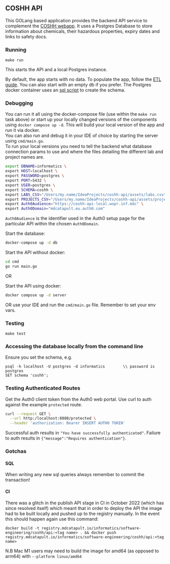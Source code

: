 ## COSHH API

This GOLang based application provides the backend API service to complement the [COSHH webapp](https://gitlab.mdcatapult.io/informatics/coshh/coshh-ui). It uses a Postgres Database to store information about chemicals, their hazardous properties, expiry dates and links to safety docs.

### Running

`make run`

This starts the API and a local Postgres instance.

By default, the app starts with no data. To populate the app, follow the [ETL guide](scripts/etl/README.md). You can also start with an empty db if you prefer. The Postgres docker container uses an [sql script](scripts/init.sql) to create the schema.

### Debugging
You can run it all using the docker-compose file (use within the `make run` task above) or start up your locally changed versions of the components using `docker compose up -d`. This will build your local version of the app and run it via docker.  
You can also run and debug it in your IDE of choice by starting the server using `cmd/main.go`.  
To run your local versions you need to tell the backend what database connection params to use and where the files detailing the different lab and project names are.


```bash
export DBNAME=informatics \
export HOST=localhost \
export PASSWORD=postgres \
export PORT=5432 \
export USER=postgres \
export SCHEMA=coshh \
export LABS_CSV="/Users/my.name/IdeaProjects/coshh-api/assets/labs.csv" \
export PROJECTS_CSV="/Users/my.name/IdeaProjects/coshh-api/assets/projects_041022.csv" \
export Auth0Audience="https://coshh-api-local.wopr.inf.mdc" \
export Auth0Domain="mdcatapult.eu.auth0.com"
``` 

`Auth0Audience` is the identifier used in the Auth0 setup page for the particular API within the chosen `Auth0Domain`.

Start the database:
```bash
docker-compose up -d db
``` 

Start the API without docker:
```bash
cd cmd
go run main.go
```
OR

Start the API using docker:
```bash
docker compose up -d server
```

OR use your IDE and run the `cmd/main.go` file. Remember to set your env vars.

### Testing

`make test`

### Accessing the database locally from the command line

Ensure you set the schema, e.g.

```
psql -h localhost -U postgres -d informatics        \\ password is postgres
SET schema 'coshh';                                 
```

### Testing Authenticated Routes
Get the Auth0 client token from the Auth0 web portal. Use curl to auth against the example `protected` route.
```bash
curl --request GET \
  --url http:/localhost:8080/protected \
  --header 'authorization: Bearer INSERT AUTH0 TOKEN'
```  
Successful auth results in `"You have successfully authenticated"`. Failure to auth results in `{"message":"Requires authentication"}`.

### Gotchas

#### SQL

When writing any new sql queries always remember to commit the transaction!

#### CI

There was a glitch in the publish API stage in CI in October 2022 (which has since resolved itself) which meant that in order to deploy the API  the image 
had to be  built locally and pushed up to the registry manually.  In the event this should happen again use this command:

```docker build -t registry.mdcatapult.io/informatics/software-engineering/coshh/api:<tag name> . && docker push registry.mdcatapult.io/informatics/software-engineering/coshh/api:<tag name>```

N.B Mac M1 users may need to build the image for amd64 (as opposed to arm64) with `--platform linux/amd64`
